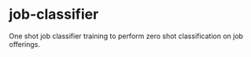 # job-classifier
One shot job classifier training to perform zero shot classification on job offerings.
